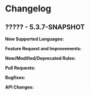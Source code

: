 # Changelog

## ????? - 5.3.7-SNAPSHOT

**New Supported Languages:**

**Feature Request and Improvements:**

**New/Modified/Deprecated Rules:**

**Pull Requests:**

**Bugfixes:**

**API Changes:**

